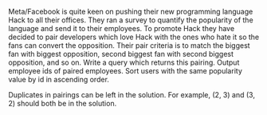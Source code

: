 Meta/Facebook is quite keen on pushing their new programming language Hack to all their offices. 
They ran a survey to quantify the popularity of the language and send it to their employees. 
To promote Hack they have decided to pair developers which love Hack with the ones who hate it so the fans can convert the opposition. 
Their pair criteria is to match the biggest fan with biggest opposition, second biggest fan with second biggest opposition, and so on. 
Write a query which returns this pairing. Output employee ids of paired employees. Sort users with the same popularity value by id in ascending order.

Duplicates in pairings can be left in the solution. For example, (2, 3) and (3, 2) should both be in the solution.